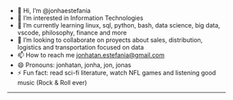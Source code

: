 - 👋 Hi, I’m @jonhaestefania
- 👀 I’m interested in Information Technologies
- 🌱 I’m currently learning linux, sql, python, bash, data science, big data, vscode, philosophy, finance and more
- 💞️ I’m looking to collaborate on proyects about sales, distribution, logistics and transportation focused on data
- 📫 How to reach me jonhatan.estefania@gmail.com
- 😄 Pronouns: jonhatan, jonha, jon, jonas
- ⚡ Fun fact: read sci-fi literature, watch NFL games and listening good music (Rock & Roll ever)

<!---
jonhaestefania/jonhaestefania is a ✨ special ✨ repository because its `README.md` (this file) appears on your GitHub profile.
You can click the Preview link to take a look at your changes.
--->
<HR>
